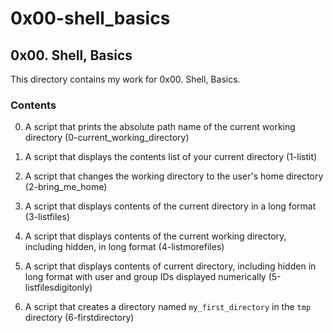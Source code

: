 # 0x00-shell_basics

## 0x00. Shell, Basics

This directory contains my work for 0x00. Shell, Basics.

### Contents

0. A script that prints the absolute path name of the current working directory (0-current_working_directory)

1. A script that displays the contents list of your current directory (1-listit)

2. A script that changes the working directory to the user's home directory (2-bring_me_home)

3. A script that displays contents of the current directory in a long format (3-listfiles)

4. A script that displays contents of the current working directory, including hidden, in long format (4-listmorefiles)

5. A script that displays contents of current directory, including hidden in long format with user and group IDs displayed numerically (5-listfilesdigitonly)

6. A script that creates a directory named ```my_first_directory``` in the ```tmp``` directory (6-firstdirectory)

